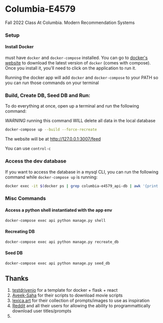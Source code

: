 # Columbia-E4579

Fall 2022 Class At Columbia. Modern Recommendation Systems

### Setup

#### Install Docker

must have `docker` and `docker-compose` installed. You can go to [docker's website](https://docs.docker.com/get-docker/)
to download the latest version of `docker` (comes with compose). Once you install it, you'll need to click on the application to run it.

Running the docker app will add `docker` and `docker-compose` to your PATH so you can run those commands on your terminal

### Build, Create DB, Seed DB and Run:

To do everything at once, open up a terminal and run the following command:

_WARNING_ running this command WILL delete all data in the local database

```bash
docker-compose up --build --force-recreate
```

The website will be at http://127.0.0.1:3007/feed

You can use `control-c`

### Access the dev database

If you want to access the database in a mysql CLI, you can run the following command while `docker-compose up` is running:

```bash
docker exec -it $(docker ps | grep columbia-e4579_api-db | awk '{print $1}') mysql --password=mysql api_dev
```

### Misc Commands

#### Access a python shell instantiated with the app env

```bash
docker-compose exec api python manage.py shell
```

#### Recreating DB

```bash
docker-compose exec api python manage.py recreate_db
```

#### Seed DB

```bash
docker-compose exec api python manage.py seed_db
```

## Thanks

1. [testdrivenio](https://github.com/testdrivenio/flask-react-aws) for a template for docker + flask + react
2. [Aveek-Saha](https://github.com/Aveek-Saha/Movie-Script-Database) for their scripts to download movie scripts
3. [lexica.art](https://lexica.art) for their collection of prompts/images to use as inspiration
4. [Reddit](https://reddit.com) and all their users for allowing the ability to programmattically download user titles/prompts
5.
